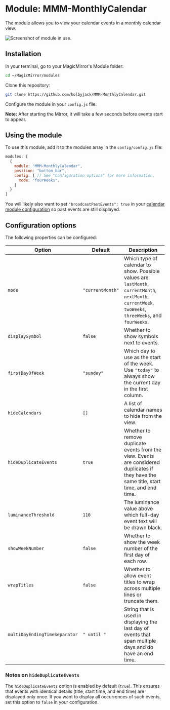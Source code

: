 # Module: MMM-MonthlyCalendar
The module allows you to view your calendar events in a monthly calendar view.

![Screenshot of module in use.](./screenshot.png)

## Installation

In your terminal, go to your MagicMirror's Module folder:
```bash
cd ~/MagicMirror/modules
```

Clone this repository:
```bash
git clone https://github.com/kolbyjack/MMM-MonthlyCalendar.git
```

Configure the module in your `config.js` file.

**Note:** After starting the Mirror, it will take a few seconds before events start to appear.

## Using the module

To use this module, add it to the modules array in the `config/config.js` file:
```javascript
modules: [
  {
    module: "MMM-MonthlyCalendar",
    position: "bottom_bar",
    config: { // See "Configuration options" for more information.
      mode: "fourWeeks",
    }
  }
]
```

You will likely also want to set `"broadcastPastEvents": true` in your [calendar module configuration](https://docs.magicmirror.builders/modules/calendar.html#configuration-options) so past events are still displayed.

## Configuration options

The following properties can be configured:

| Option                     | Default        | Description                                                                                                                                               |
|----------------------------|----------------|-----------------------------------------------------------------------------------------------------------------------------------------------------------|
| `mode`                     | `"currentMonth"` | Which type of calendar to show. Possible values are `lastMonth`, `currentMonth`, `nextMonth`, `currentWeek`, `twoWeeks`, `threeWeeks`, and `fourWeeks`.    |
| `displaySymbol`            | `false`        | Whether to show symbols next to events.                                                                                                                  |
| `firstDayOfWeek`           | `"sunday"`     | Which day to use as the start of the week. Use `"today"` to always show the current day in the first column.                                              |
| `hideCalendars`            | `[]`           | A list of calendar names to hide from the view.                                                                                                           |
| `hideDuplicateEvents`      | `true`         | Whether to remove duplicate events from the view. Events are considered duplicates if they have the same title, start time, and end time.  |
| `luminanceThreshold`       | `110`          | The luminance value above which full-day event text will be drawn black.                                                                                  |
| `showWeekNumber`           | `false`        | Whether to show the week number of the first day of each row.                                                                                            |
| `wrapTitles`               | `false`        | Whether to allow event titles to wrap across multiple lines or truncate them.                                                                             |
| `multiDayEndingTimeSeparator` | `" until "`    | String that is used in displaying the last day of events that span multiple days and do have an end time.                                                |

### Notes on `hideDuplicateEvents`
The `hideDuplicateEvents` option is enabled by default (`true`). This ensures that events with identical details (title, start time, and end time) are displayed only once. If you want to display all occurrences of such events, set this option to `false` in your configuration.
